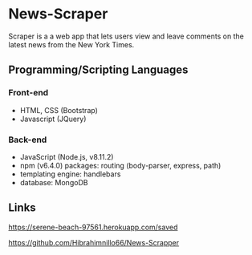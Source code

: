 # News-Scraper

Scraper is a a web app that lets users view and leave comments on the latest news from the New York Times.


## Programming/Scripting Languages
### Front-end
- HTML, CSS (Bootstrap)
- Javascript (JQuery)

### Back-end
- JavaScript (Node.js, v8.11.2)
- npm (v6.4.0) packages: routing (body-parser, express, path)
- templating engine: handlebars
- database: MongoDB

## Links
https://serene-beach-97561.herokuapp.com/saved

https://github.com/Hibrahimnillo66/News-Scrapper